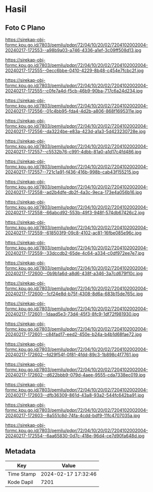 # Hasil

## Foto C Plano

https://sirekap-obj-formc.kpu.go.id/7803/pemilu/pdpr/72/04/10/20/02/7204102002004-20240217-172553--a98b9a03-a746-4336-a1ef-3c09ff508d13.jpg

https://sirekap-obj-formc.kpu.go.id/7803/pemilu/pdpr/72/04/10/20/02/7204102002004-20240217-172555--0ecc6bbe-0410-4229-8b48-c454e7fcbc2f.jpg

https://sirekap-obj-formc.kpu.go.id/7803/pemilu/pdpr/72/04/10/20/02/7204102002004-20240217-172555--c0fe7a4d-f5cb-46b9-90ba-717c6a24d234.jpg

https://sirekap-obj-formc.kpu.go.id/7803/pemilu/pdpr/72/04/10/20/02/7204102002004-20240217-172556--01c4bb95-fda4-4d2b-a806-868f1695311e.jpg

https://sirekap-obj-formc.kpu.go.id/7803/pemilu/pdpr/72/04/10/20/02/7204102002004-20240217-172556--da3224be-e83a-423d-a1a3-5d423230728e.jpg

https://sirekap-obj-formc.kpu.go.id/7803/pemilu/pdpr/72/04/10/20/02/7204102002004-20240217-172557--c5532b76-c991-4dbb-81a0-a1d17c4fd486.jpg

https://sirekap-obj-formc.kpu.go.id/7803/pemilu/pdpr/72/04/10/20/02/7204102002004-20240217-172557--721c1a91-f436-416b-998b-cab43f155215.jpg

https://sirekap-obj-formc.kpu.go.id/7803/pemilu/pdpr/72/04/10/20/02/7204102002004-20240217-172558--ad2b4dfe-db2f-4a3c-9eca-173e4a056b16.jpg

https://sirekap-obj-formc.kpu.go.id/7803/pemilu/pdpr/72/04/10/20/02/7204102002004-20240217-172558--66abcd92-553b-49f3-948f-574db67426c2.jpg

https://sirekap-obj-formc.kpu.go.id/7803/pemilu/pdpr/72/04/10/20/02/7204102002004-20240217-172559--618503f9-09c8-4102-ac81-16fbe085e96c.jpg

https://sirekap-obj-formc.kpu.go.id/7803/pemilu/pdpr/72/04/10/20/02/7204102002004-20240217-172559--33dccdb2-65de-4c64-a334-c0df972ee7e7.jpg

https://sirekap-obj-formc.kpu.go.id/7803/pemilu/pdpr/72/04/10/20/02/7204102002004-20240217-172600--0b9b1a6d-a8d6-438f-a346-3a7cd679f10c.jpg

https://sirekap-obj-formc.kpu.go.id/7803/pemilu/pdpr/72/04/10/20/02/7204102002004-20240217-172600--1cf24e8d-b75f-4308-8d6a-683b15de765c.jpg

https://sirekap-obj-formc.kpu.go.id/7803/pemilu/pdpr/72/04/10/20/02/7204102002004-20240217-172601--1daad5e3-73d4-45f3-8fc9-1df72f981930.jpg

https://sirekap-obj-formc.kpu.go.id/7803/pemilu/pdpr/72/04/10/20/02/7204102002004-20240217-172601--c84fad17-eed2-450e-b24a-b4b1d68fae72.jpg

https://sirekap-obj-formc.kpu.go.id/7803/pemilu/pdpr/72/04/10/20/02/7204102002004-20240217-172602--fd29f54f-0f81-4fdd-89c3-1b898c4f7761.jpg

https://sirekap-obj-formc.kpu.go.id/7803/pemilu/pdpr/72/04/10/20/02/7204102002004-20240217-172602--d622bbb9-079d-4aee-9555-cda7338ec019.jpg

https://sirekap-obj-formc.kpu.go.id/7803/pemilu/pdpr/72/04/10/20/02/7204102002004-20240217-172603--dfb36309-861d-43a8-93a2-544fc642ba91.jpg

https://sirekap-obj-formc.kpu.go.id/7803/pemilu/pdpr/72/04/10/20/02/7204102002004-20240217-172603--8a551c8d-74fa-4cdd-bdf9-11fc4707035a.jpg

https://sirekap-obj-formc.kpu.go.id/7803/pemilu/pdpr/72/04/10/20/02/7204102002004-20240217-172554--6aa65830-0d7c-418e-96d4-ce7d90fa648d.jpg


## Metadata

| Key        | Value               |
| ---------- | ------------------- |
| Time Stamp | 2024-02-17 17:32:46 |
| Kode Dapil | 7201                |



